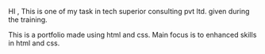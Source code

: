 HI ,
This is one of my task in tech superior consulting pvt ltd.
given during the training.

This is a portfolio made using html and css.
Main focus is to enhanced skills in html and css.
